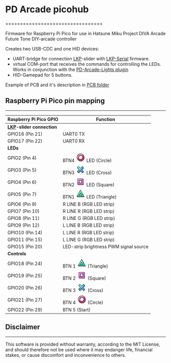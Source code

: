 # PD Arcade picohub
=================================

Firmware for Raspberry Pi Pico for use in Hatsune Miku Project DIVA Arcade Future Tone DIY-arcade controller 

Creates two USB-CDC and one HID devices:
- UART-bridge for connection [LKP](https://github.com/Project-Alpaca/LKP)-slider with [LKP-Serial](https://github.com/Project-Alpaca/LKP-FW) firmware.
- virtual COM-port that receives the commands for controlling the LEDs. Works in conjunction with the [PD-Arcade-Lights plugin](https://github.com/steelpuxnastik/PD-Arcade-Lights)
- HID-Gamepad for 5 buttons.

Example of PCB and it's description in [PCB folder](/PCB)

## Raspberry Pi Pico pin mapping
------------------------

| Raspberry Pi Pico GPIO | Function |
|-------------|-------------|
| 			**[LKP](https://github.com/Project-Alpaca/LKP)-slider connection**				|
| GPIO16 (Pin 21)        | UART0 TX |
| GPIO17 (Pin 22)        | UART0 RX |
| **LEDs**      |
| GPIO2 (Pin 4)          | BTN4 ![Circle](/images/circle.png) LED (Circle) |
| GPIO3 (Pin 5)          | BTN3 ![Cross](/images/cross.png) LED (Cross) |
| GPIO4 (Pin 6)          | BTN2 ![Square](/images/square.png) LED (Square) |
| GPIO5 (Pin 7)          | BTN1 ![Triangle](/images/triangle.png) LED (Triangle) |
| GPIO6 (Pin 9)          | R LINE B (RGB LED strip)|
| GPIO7 (Pin 10)         | R LINE R (RGB LED strip)|
| GPIO8 (Pin 11)         | R LINE G (RGB LED strip)|
| GPIO9 (Pin 12)         | L LINE B (RGB LED strip)|
| GPIO10 (Pin 14)        | L LINE R (RGB LED strip)|
| GPIO11 (Pin 15)        | L LINE G (RGB LED strip)|
| GPIO15 (Pin 20)        | LED-strip brightness PWM signal source|
| 			**Controls**	 			|
| GPIO18 (Pin 24)        |  BTN 1 ![Triangle](/images/triangle.png) (Triangle) |
| GPIO19 (Pin 25)        |  BTN 2 ![Square](/images/square.png) (Square) |
| GPIO20 (Pin 26)        |  BTN 3 ![Cross](/images/cross.png) (Cross) |
| GPIO21 (Pin 27)        |  BTN 4 ![Circle](/images/circle.png) (Circle) |
| GPIO22 (Pin 29)        |  BTN 5 (Start)  |

## Disclaimer
----------

This software is provided without warranty, according to the MIT License, and should therefore not be used where it may endanger life, financial stakes, or cause discomfort and inconvenience to others.